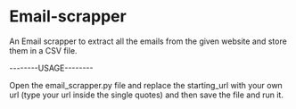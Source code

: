 # Email-scrapper
An Email scrapper to extract all the emails from the given website and store them in a  CSV file.

--------USAGE--------


Open the email_scrapper.py file and replace the starting_url with your own url (type your url inside the single quotes) and then save the file and run it.
